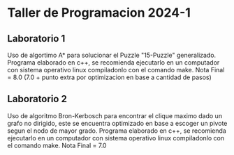 # Taller de Programacion 2024-1

## Laboratorio 1
Uso de algortimo A* para solucionar el Puzzle "15-Puzzle" generalizado.
Programa elaborado en c++, se recomienda ejecutarlo en un computador con sistema operativo linux compiladonlo con el comando make.
Nota Final = 8.0 (7.0 + punto extra por optimizacion en base a cantidad de pasos)

## Laboratorio 2
Uso de algoritmo Bron-Kerbosch para encontrar el clique maximo dado un grafo no dirigido, este se encuentra optimizado en base a escoger un pivote segun el nodo de mayor grado.
Programa elaborado en c++, se recomienda ejecutarlo en un computador con sistema operativo linux compiladonlo con el comando make.
Nota Final = 7.0
